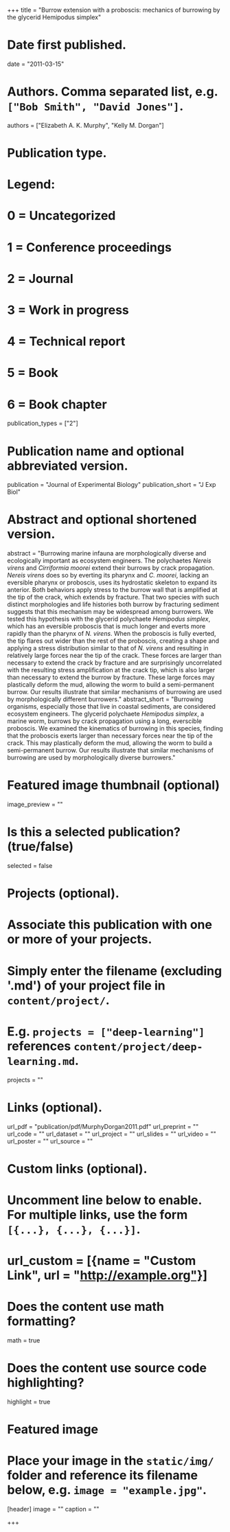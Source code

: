 +++
title = "Burrow extension with a proboscis: mechanics of burrowing by the glycerid Hemipodus simplex"

# Date first published.
date = "2011-03-15"

# Authors. Comma separated list, e.g. `["Bob Smith", "David Jones"]`.
authors = ["Elizabeth A. K. Murphy", "Kelly M. Dorgan"]

# Publication type.
# Legend:
# 0 = Uncategorized
# 1 = Conference proceedings
# 2 = Journal
# 3 = Work in progress
# 4 = Technical report
# 5 = Book
# 6 = Book chapter
publication_types = ["2"]

# Publication name and optional abbreviated version.
publication = "Journal of Experimental Biology"
publication_short = "J Exp Biol"

# Abstract and optional shortened version.
abstract = "Burrowing marine infauna are morphologically diverse and ecologically important as ecosystem engineers. The polychaetes <i>Nereis virens</i> and <i>Cirriformia moorei</i> extend their burrows by crack propagation. <i>Nereis virens</i> does so by everting its pharynx and <i>C. moorei</i>, lacking an eversible pharynx or proboscis, uses its hydrostatic skeleton to expand its anterior. Both behaviors apply stress to the burrow wall that is amplified at the tip of the crack, which extends by fracture. That two species with such distinct morphologies and life histories both burrow by fracturing sediment suggests that this mechanism may be widespread among burrowers. We tested this hypothesis with the glycerid polychaete <i>Hemipodus simplex</i>, which has an eversible proboscis that is much longer and everts more rapidly than the pharynx of <i>N. virens</i>. When the proboscis is fully everted, the tip flares out wider than the rest of the proboscis, creating a shape and applying a stress distribution similar to that of <i>N. virens</i> and resulting in relatively large forces near the tip of the crack. These forces are larger than necessary to extend the crack by fracture and are surprisingly uncorrelated with the resulting stress amplification at the crack tip, which is also larger than necessary to extend the burrow by fracture. These large forces may plastically deform the mud, allowing the worm to build a semi-permanent burrow. Our results illustrate that similar mechanisms of burrowing are used by morphologically different burrowers."
abstract_short = "Burrowing organisms, especially those that live in coastal sediments, are considered ecosystem engineers. The glycerid polychaete <i>Hemipodus simplex</i>, a marine worm, burrows by crack propagation using a long, everscible proboscis. We examined the kinematics of burrowing in this species, finding that the proboscis exerts larger than necessary forces near the tip of the crack. This may plastically deform the mud, allowing the worm to build a semi-permanent burrow. Our results illustrate that similar mechanisms of burrowing are used by morphologically diverse burrowers."

# Featured image thumbnail (optional)
image_preview = ""

# Is this a selected publication? (true/false)
selected = false

# Projects (optional).
#   Associate this publication with one or more of your projects.
#   Simply enter the filename (excluding '.md') of your project file in `content/project/`.
#   E.g. `projects = ["deep-learning"]` references `content/project/deep-learning.md`.
projects = ""

# Links (optional).
url_pdf = "publication/pdf/MurphyDorgan2011.pdf"
url_preprint = ""
url_code = ""
url_dataset = ""
url_project = ""
url_slides = ""
url_video = ""
url_poster = ""
url_source = ""

# Custom links (optional).
#   Uncomment line below to enable. For multiple links, use the form `[{...}, {...}, {...}]`.
# url_custom = [{name = "Custom Link", url = "http://example.org"}]

# Does the content use math formatting?
math = true

# Does the content use source code highlighting?
highlight = true

# Featured image
# Place your image in the `static/img/` folder and reference its filename below, e.g. `image = "example.jpg"`.
[header]
image = ""
caption = ""

+++
